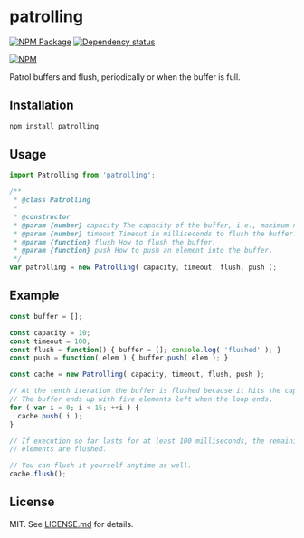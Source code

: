 # patrolling #

[![NPM Package][npm_img]][npm_site]
[![Dependency status][david_img]][david_site]

[![NPM][nodei_img]][nodei_site]

Patrol buffers and flush, periodically or when the buffer is full.

## Installation ##

```sh
npm install patrolling
```

## Usage ##

```js
import Patrolling from 'patrolling';

/**
 * @class Patrolling
 *
 * @constructor
 * @param {number} capacity The capacity of the buffer, i.e., maximum number of elements to hold.
 * @param {number} timeout Timeout in milliseconds to flush the buffer.
 * @param {function} flush How to flush the buffer.
 * @param {function} push How to push an element into the buffer.
 */
var patrolling = new Patrolling( capacity, timeout, flush, push );
```

## Example ##

```js
const buffer = [];

const capacity = 10;
const timeout = 100;
const flush = function() { buffer = []; console.log( 'flushed' ); }
const push = function( elem ) { buffer.push( elem ); }

const cache = new Patrolling( capacity, timeout, flush, push );

// At the tenth iteration the buffer is flushed because it hits the capacity.
// The buffer ends up with five elements left when the loop ends.
for ( var i = 0; i < 15; ++i ) {
  cache.push( i );
}

// If execution so far lasts for at least 100 milliseconds, the remaining five
// elements are flushed.

// You can flush it yourself anytime as well.
cache.flush();
```

## License ##

MIT. See [LICENSE.md][license] for details.

[npm_img]: https://img.shields.io/npm/v/patrolling.svg
[npm_site]: https://www.npmjs.org/package/patrolling
[nodei_img]: https://nodei.co/npm/debounce-promise.png
[nodei_site]: https://nodei.co/npm/patrolling
[david_img]: https://david-dm.org/szchenghuang/patrolling/status.svg
[david_site]: https://david-dm.org/szchenghuang/patrolling/
[license]: http://github.com/szchenghuang/patrolling/blob/master/LICENSE.md


